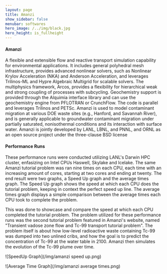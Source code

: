 ```yaml
---
layout: page
title: Amanzi
show_sidebar: false
menubar: softwares
hero_image: /../img/black.jpg
hero_height: is_fullheight
---
```


#### Amanzi [<i class="fas fa-book"></i>](https://amanzi.github.io/) [<i class="fab fa-github"></i>](https://github.com/amanzi/amanzi) 
A flexible and extensible flow and reactive transport simulation capability for environmental applications.  It includes general polyhedral mesh infrastructure, provides advanced nonlinear solvers, such as Nonlinear Krylov Acceleration (NKA) and Anderson Acceleration, and leverages Trilinos-ML and Hypre Algebraic Multigrid for scalable solvers.  The multiphysics framework, Arcos, provides a flexibility for hierarchical weak and strong coupling of processes with subcycling.  Geochemistry support is provided through the Alquimia interface library and can use the geochemistry engine from PFLOTRAN or CrunchFlow. The code is parallel and  leverages Trilinos and PETSc.   Amanzi is used to model contaminant migration at various DOE waste sites (e.g., Hanford, and Savannah River), and is generally applicable to groundwater contaminant migration under partially saturated, nonisothermal conditions and its interaction with surface water.   Amanzi is jointly developed by LANL, LBNL, and PNNL, and ORNL as an open source project under the three-clause BSD license

#### Performance Runs

These performance runs were conducted utilizing LANL's Darwin HPC cluster, enfasizing on Intel CPUs Haswell, Skylake and Icelake. The same Amanzi tutorial problem was ran nine times on each CPU, each time with an increasing amount of cores, starting at two cores and ending at twenty. The end result were two graphs, a Speed Up graph and the average times graph. The Speed Up graph shows the speed at which each CPU does the tutorial problem, keeping in context the perfect speed up line. The average times graph displays a simple comparison between the average times each CPU took to complete the problem.


This was done to showcase and compare the speed at which each CPU completed the tutorial problem. The problem utilized for these performance runs was the second tutorial problem featured in Amanzi's website, named "Transient vadose zone flow and Tc-99 transport tutorial problem". The problem itself is about how low-level radioactive waste containing Tc-99 was dumped into two unlined cribs, and how the goal is to predict the concentration of Tc-99 at the water table in 2100. Amanzi then simulates the evolution of the Tc-99 plume over time.

![SpeedUp Graph](/img/amanzi speed up.png)

![Average Time Graph](/img/amanzi average times.png)